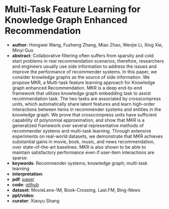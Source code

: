 # Multi-Task Feature Learning for Knowledge Graph Enhanced Recommendation  
- **author**: Hongwei Wang, Fuzheng Zhang, Miao Zhao, Wenjie Li, Xing Xie, Minyi Guo  
- **abstract**: Collaborative filtering often suffers from sparsity and cold start problems in real recommendation scenarios, therefore, researchers and engineers usually use side information to address the issues and improve the performance of recommender systems. In this paper, we consider knowledge graphs as the source of side information. We propose MKR, a Multi-task feature learning approach for Knowledge graph enhanced Recommendation. MKR is a deep end-to-end framework that utilizes knowledge graph embedding task to assist recommendation task. The two tasks are associated by crosscompress units, which automatically share latent features and learn high-order interactions between items in recommender systems and entities in the knowledge graph. We prove that crosscompress units have sufficient capability of polynomial approximation, and show that MKR is a generalized framework over several representative methods of recommender systems and multi-task learning. Through extensive experiments on real-world datasets, we demonstrate that MKR achieves substantial gains in movie, book, music, and news recommendation, over state-of-the-art baselines. MKR is also shown to be able to maintain satisfactory performance even if user-item interactions are sparse.
- **keywords**: Recommender systems; knowledge graph; multi-task learning
- **interpretation**: 
- **pdf**: [paper](https://arxiv.org/pdf/1901.08907.pdf)
- **code**: [github](https://github.com/hwwang55/MKR)
- **dataset**:  MovieLens-1M, Book-Crossing, Last.FM, Bing-News 
- **ppt/video**:
- **curator**: Xiaoyu Shang 
